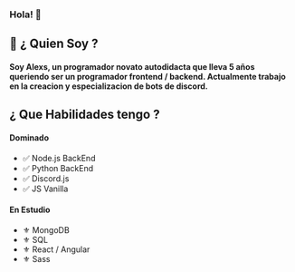 ### Hola! 👋

## 💯 ¿ Quien Soy ?
#### Soy Alexs, un programador novato autodidacta que lleva 5 años queriendo ser un programador frontend / backend. Actualmente trabajo en la creacion y especializacion de bots de discord.

## ¿ Que Habilidades tengo ?
#### Dominado
- ✅ Node.js BackEnd
- ✅ Python BackEnd
- ✅ Discord.js
- ✅ JS Vanilla 
#### En Estudio
- ⚜️ MongoDB
- ⚜️ SQL
- ⚜️ React / Angular
- ⚜️ Sass
